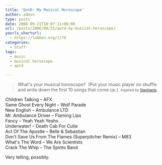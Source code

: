 ```yaml
---
title: 'QotD: My Musical Horoscope'
author: admin
type: posts
date: 2006-09-21T10:07:11+00:00
url: /posts/2006/09/21/qotd-my-musical-horoscope/
yourls_shorturl:
  - https://lobban.org/i/78
categories:
  - Stuff
tags:
  - music
  - musical horoscope
  - qotd

---
```

> What's your musical horoscope?&#160; (Put your music player on shuffle and write down the first 10 songs that come up.)&#160; <span style="font-size: 0.8em">Inspired by <a class="enclosure-inline-user" href="http://stephaniew.vox.com/">Stephanie</a>.</span>

Children Talking &#8211; AFX  
Same Ghost Every Night &#8211; Wolf Parade  
New English &#8211; Ambulance LTD  
Mr. Ambulance Driver &#8211; Flaming Lips  
Fancy &#8211; Yeah Yeah Yeahs  
Underwater! &#8211; Death Cab For Cutie  
Act Of The Apostle &#8211; Belle & Sebastian  
Don't Save Us From The Flames (Superpitcher Remix) &#8211; M83  
What's The Word &#8211; We Are Scientists  
Crack The Whip &#8211; The Spinto Band

Very telling, possibly.
